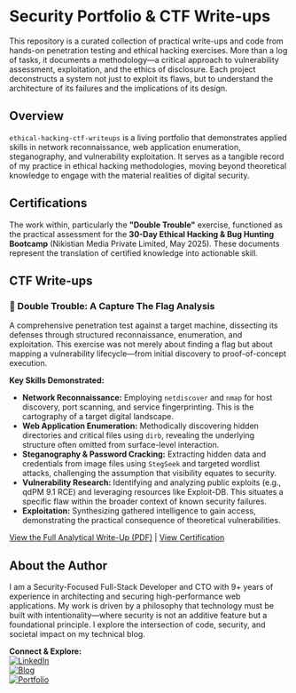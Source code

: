 # Security Portfolio & CTF Write-ups

This repository is a curated collection of practical write-ups and code from hands-on penetration testing and ethical hacking exercises. More than a log of tasks, it documents a methodology—a critical approach to vulnerability assessment, exploitation, and the ethics of disclosure. Each project deconstructs a system not just to exploit its flaws, but to understand the architecture of its failures and the implications of its design.

## Overview

`ethical-hacking-ctf-writeups` is a living portfolio that demonstrates applied skills in network reconnaissance, web application enumeration, steganography, and vulnerability exploitation. It serves as a tangible record of my practice in ethical hacking methodologies, moving beyond theoretical knowledge to engage with the material realities of digital security.

## Certifications

The work within, particularly the **"Double Trouble"** exercise, functioned as the practical assessment for the **30-Day Ethical Hacking & Bug Hunting Bootcamp** (Nikistian Media Private Limited, May 2025). These documents represent the translation of certified knowledge into actionable skill.

## CTF Write-ups

### 🚩 Double Trouble: A Capture The Flag Analysis

A comprehensive penetration test against a target machine, dissecting its defenses through structured reconnaissance, enumeration, and exploitation. This exercise was not merely about finding a flag but about mapping a vulnerability lifecycle—from initial discovery to proof-of-concept execution.

**Key Skills Demonstrated:**

*   **Network Reconnaissance:** Employing `netdiscover` and `nmap` for host discovery, port scanning, and service fingerprinting. This is the cartography of a target digital landscape.
*   **Web Application Enumeration:** Methodically discovering hidden directories and critical files using `dirb`, revealing the underlying structure often omitted from surface-level interaction.
*   **Steganography & Password Cracking:** Extracting hidden data and credentials from image files using `StegSeek` and targeted wordlist attacks, challenging the assumption that visibility equates to security.
*   **Vulnerability Research:** Identifying and analyzing public exploits (e.g., qdPM 9.1 RCE) and leveraging resources like Exploit-DB. This situates a specific flaw within the broader context of known security failures.
*   **Exploitation:** Synthesizing gathered intelligence to gain access, demonstrating the practical consequence of theoretical vulnerabilities.


[View the Full Analytical Write-Up (PDF)](CTF-DoubleTrouble/CTF-doubletrouble-By%20Sarah%20Marion.pdf) | [View Certification](CTF-DoubleTrouble/Sarah%20Marion%20Ethical%20Hacker%20Certificate.pdf)



## About the Author

I am a Security-Focused Full-Stack Developer and CTO with 9+ years of experience in architecting and securing high-performance web applications. My work is driven by a philosophy that technology must be built with intentionality—where security is not an additive feature but a foundational principle. I explore the intersection of code, security, and societal impact on my technical blog.


**Connect & Explore:**  
[![LinkedIn](https://img.shields.io/badge/LinkedIn-Profile-informational?logo=linkedin)](https://www.linkedin.com/in/sarah-ndeti/)  
[![Blog](https://img.shields.io/badge/Technical-Blog-critical)](https://www.blog.sarahmarion.com/)  
[![Portfolio](https://img.shields.io/badge/Personal-Portfolio-success)](https://www.sarahmarion.com/)
